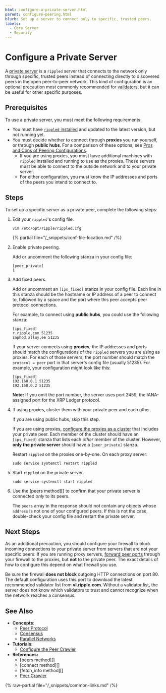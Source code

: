 ```yaml
---
html: configure-a-private-server.html
parent: configure-peering.html
blurb: Set up a server to connect only to specific, trusted peers.
labels:
  - Core Server
  - Security
---
```

# Configure a Private Server

A [private server](../../../concepts/networks-and-servers/peer-protocol.md#private-peers) is a `rippled` server that connects to the network only through specific, trusted peers instead of connecting directly to discovered peers in the open peer-to-peer network. This kind of configuration is an optional precaution most commonly recommended for [validators](../server-modes/run-rippled-as-a-validator.md), but it can be useful for other specific purposes.

## Prerequisites

To use a private server, you must meet the following requirements:

- You must have [`rippled` installed](../../installation/index.md) and updated to the latest version, but not running yet.
- You must decide whether to connect through **proxies** you run yourself, or through **public hubs**. For a comparison of these options, see [Pros and Cons of Peering Configurations](../../../concepts/networks-and-servers/peer-protocol.md#pros-and-cons-of-peering-configurations).
    - If you are using proxies, you must have additional machines with `rippled` installed and running to use as the proxies. These servers must be able to connect to the outside network and to your private server.
    - For either configuration, you must know the IP addresses and ports of the peers you intend to connect to.

## Steps

To set up a specific server as a private peer, complete the following steps:

1. Edit your `rippled`'s config file.

    ```
    vim /etc/opt/ripple/rippled.cfg
    ```

    {% partial file="/_snippets/conf-file-location.md" /%}

2. Enable private peering.

    Add or uncomment the following stanza in your config file:

    ```
    [peer_private]
    1
    ```

3. Add fixed peers.

    Add or uncomment an `[ips_fixed]` stanza in your config file. Each line in this stanza should be the hostname or IP address of a peer to connect to, followed by a space and the port where this peer accepts peer protocol connections.

    For example, to connect using **public hubs**, you could use the following stanza:

    ```
    [ips_fixed]
    r.ripple.com 51235
    zaphod.alloy.ee 51235
    ```

    If your server connects using **proxies**, the IP addresses and ports should match the configurations of the `rippled` servers you are using as proxies. For each of those servers, the port number should match the `protocol = peer` port in that server's config file (usually 51235). For example, your configuration might look like this:

    ```
    [ips_fixed]
    192.168.0.1 51235
    192.168.0.2 51235
    ```

    **Note:** If you omit the port number, the server uses port 2459, the IANA-assigned port for the XRP Ledger protocol.

4. If using proxies, cluster them with your private peer and each other.

    If you are using public hubs, skip this step.

    If you are using proxies, [configure the proxies as a cluster](cluster-rippled-servers.md) that includes your private peer. Each member of the cluster should have an `[ips_fixed]` stanza that lists each _other_ member of the cluster. However, **only the private server** should have a `[peer_private]` stanza.

    Restart `rippled` on the proxies one-by-one. On each proxy server:

    ```
    sudo service systemctl restart rippled
    ```

5. Start `rippled` on the private server.

    ```
    sudo service systemctl start rippled
    ```

6. Use the [peers method][] to confirm that your private server is connected _only_ to its peers.

    The `peers` array in the response should not contain any objects whose `address` is not one of your configured peers. If this is not the case, double-check your config file and restart the private server.


## Next Steps

As an additional precaution, you should configure your firewall to block incoming connections to your private server from servers that are not your specific peers. If you are running proxy servers, [forward peer ports](forward-ports-for-peering.md) through your firewall to the proxies, but **not** to the private peer. The exact details of how to configure this depend on what firewall you use.

Be sure the firewall **does not block** outgoing HTTP connections on port 80. The default configuration uses this port to download the latest recommended validator list from **vl.ripple.com**. Without a validator list, the server does not know which validators to trust and cannot recognize when the network reaches a consensus.

## See Also

- **Concepts:**
    - [Peer Protocol](../../../concepts/networks-and-servers/peer-protocol.md)
    - [Consensus](../../../concepts/consensus-protocol/index.md)
    - [Parallel Networks](../../../concepts/networks-and-servers/parallel-networks.md)
- **Tutorials:**
    - [Configure the Peer Crawler](configure-the-peer-crawler.md)
- **References:**
    - [peers method][]
    - [connect method][]
    - [fetch_info method][]
    - [Peer Crawler](../../../references/http-websocket-apis/peer-port-methods/peer-crawler.md)

{% raw-partial file="/_snippets/common-links.md" /%}

